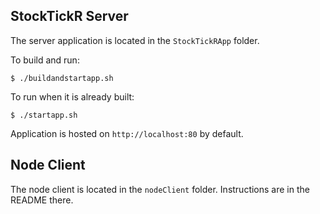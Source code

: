 ## StockTickR Server
The server application is located in the `StockTickRApp` folder.

To build and run:
```
$ ./buildandstartapp.sh
```

To run when it is already built:
```
$ ./startapp.sh
```

Application is hosted on `http://localhost:80` by default.

## Node Client
The node client is located in the `nodeClient` folder.
Instructions are in the README there.
